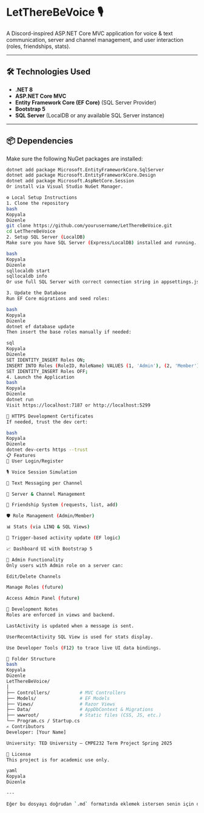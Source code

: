 # LetThereBeVoice 🎙️  
A Discord-inspired ASP.NET Core MVC application for voice & text communication, server and channel management, and user interaction (roles, friendships, stats).

---

## 🛠️ Technologies Used

- **.NET 8**
- **ASP.NET Core MVC**
- **Entity Framework Core (EF Core)** (SQL Server Provider)
- **Bootstrap 5**
- **SQL Server** (LocalDB or any available SQL Server instance)

---

## 📦 Dependencies

Make sure the following NuGet packages are installed:

```bash
dotnet add package Microsoft.EntityFrameworkCore.SqlServer
dotnet add package Microsoft.EntityFrameworkCore.Design
dotnet add package Microsoft.AspNetCore.Session
Or install via Visual Studio NuGet Manager.

⚙️ Local Setup Instructions
1. Clone the repository
bash
Kopyala
Düzenle
git clone https://github.com/yourusername/LetThereBeVoice.git
cd LetThereBeVoice
2. Setup SQL Server (LocalDB)
Make sure you have SQL Server (Express/LocalDB) installed and running. You can check this via:

bash
Kopyala
Düzenle
sqllocaldb start
sqllocaldb info
Or use full SQL Server with correct connection string in appsettings.json.

3. Update the Database
Run EF Core migrations and seed roles:

bash
Kopyala
Düzenle
dotnet ef database update
Then insert the base roles manually if needed:

sql
Kopyala
Düzenle
SET IDENTITY_INSERT Roles ON;
INSERT INTO Roles (RoleID, RoleName) VALUES (1, 'Admin'), (2, 'Member');
SET IDENTITY_INSERT Roles OFF;
4. Launch the Application
bash
Kopyala
Düzenle
dotnet run
Visit https://localhost:7187 or http://localhost:5299

🔐 HTTPS Development Certificates
If needed, trust the dev cert:

bash
Kopyala
Düzenle
dotnet dev-certs https --trust
📋 Features
🔐 User Login/Register

🎙️ Voice Session Simulation

📝 Text Messaging per Channel

📁 Server & Channel Management

👥 Friendship System (requests, list, add)

🛡️ Role Management (Admin/Member)

📊 Stats (via LINQ & SQL Views)

🧠 Trigger-based activity update (EF logic)

📈 Dashboard UI with Bootstrap 5

👤 Admin Functionality
Only users with Admin role on a server can:

Edit/Delete Channels

Manage Roles (future)

Access Admin Panel (future)

🧪 Development Notes
Roles are enforced in views and backend.

LastActivity is updated when a message is sent.

UserRecentActivity SQL View is used for stats display.

Use Developer Tools (F12) to trace live UI data bindings.

📁 Folder Structure
bash
Kopyala
Düzenle
LetThereBeVoice/
│
├── Controllers/           # MVC Controllers
├── Models/                # EF Models
├── Views/                 # Razor Views
├── Data/                  # AppDbContext & Migrations
├── wwwroot/               # Static files (CSS, JS, etc.)
└── Program.cs / Startup.cs
✍️ Contributors
Developer: [Your Name]

University: TED University – CMPE232 Term Project Spring 2025

📄 License
This project is for academic use only.

yaml
Kopyala
Düzenle

---

Eğer bu dosyayı doğrudan `.md` formatında eklemek istersen senin için dosya haline de getirebilirim. Ay
